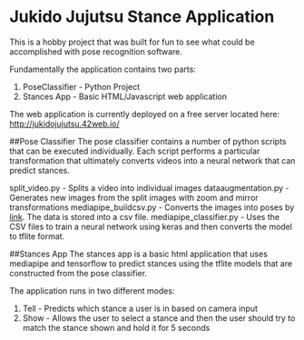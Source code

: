 # Jukido Jujutsu Stance Application
This is a hobby project that was built for fun to see what could be accomplished with pose recognition software.

Fundamentally the application contains two parts:
1. PoseClassifier - Python Project
2. Stances App - Basic HTML/Javascript web application

The web application is currently deployed on a free server located here: http://jukidojujutsu.42web.io/

##Pose Classifier
The pose classifier contains a number of python scripts that can be executed individually.  Each script performs a particular transformation that ultimately converts videos into a neural network that can predict stances.

split_video.py - Splits a video into individual images
dataaugmentation.py - Generates new images from the split images with zoom and mirror transformations
mediapipe_buildcsv.py - Converts the images into poses by [link](https://google.github.io/mediapipe/solutions/pose.html "using mediapipe's pose estimation model").  The data is stored into a csv file.
mediapipe_classifier.py - Uses the CSV files to train a neural network using keras and then converts the model to tflite format.

##Stances App
The stances app is a basic html application that uses mediapipe and tensorflow to predict stances using the tflite models that are constructed from the pose classifier.

The application runs in two different modes:
1. Tell - Predicts which stance a user is in based on camera input
2. Show - Allows the user to select a stance and then the user should try to match the stance shown and hold it for 5 seconds